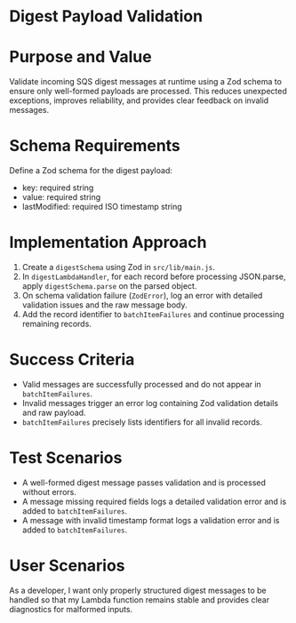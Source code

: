 # Digest Payload Validation

# Purpose and Value

Validate incoming SQS digest messages at runtime using a Zod schema to ensure only well-formed payloads are processed. This reduces unexpected exceptions, improves reliability, and provides clear feedback on invalid messages.

# Schema Requirements

Define a Zod schema for the digest payload:
- key: required string
- value: required string
- lastModified: required ISO timestamp string

# Implementation Approach

1. Create a `digestSchema` using Zod in `src/lib/main.js`.
2. In `digestLambdaHandler`, for each record before processing JSON.parse, apply `digestSchema.parse` on the parsed object.
3. On schema validation failure (`ZodError`), log an error with detailed validation issues and the raw message body.
4. Add the record identifier to `batchItemFailures` and continue processing remaining records.

# Success Criteria

- Valid messages are successfully processed and do not appear in `batchItemFailures`.
- Invalid messages trigger an error log containing Zod validation details and raw payload.
- `batchItemFailures` precisely lists identifiers for all invalid records.

# Test Scenarios

- A well-formed digest message passes validation and is processed without errors.
- A message missing required fields logs a detailed validation error and is added to `batchItemFailures`.
- A message with invalid timestamp format logs a validation error and is added to `batchItemFailures`.

# User Scenarios

As a developer, I want only properly structured digest messages to be handled so that my Lambda function remains stable and provides clear diagnostics for malformed inputs.